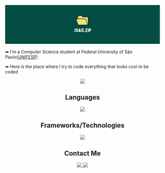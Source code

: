 <img src="./logo.png" />

➡ I'm a Computer Science student at Federal University of São Paulo(<a href="https://portal.unifesp.br/" target="_blank" >UNIFESP</a>)

➡ Here is the place where I try to code everything that looks cool to be coded

<p align="center">
  <a href="https://github.com/anuraghazra/github-readme-stats">
    <img src="https://github-readme-stats.vercel.app/api?username=joao-zip&show_icons=true&theme=tokyonight" />
  </a>
</p>

## <div align="center">Languages</div>
<p align="center">
  <a href="https://skillicons.dev">
    <img src="https://skillicons.dev/icons?i=c,cpp,r,py,js,ts,dart" />
  </a>
</p>

## <div align="center">Frameworks/Technologies</div>
<p align="center">
  <a href="https://skillicons.dev">
    <img src="https://skillicons.dev/icons?i=astro,angular,flutter,nestjs,pytorch,qt,postgres,docker,arch" />
  </a>
</p>

## <div align="center">Contact Me</div>
<div align="center">
  <a href="https://linkedin.com/in/joao-pedro-m-o/" target="_blank">
    <img src="https://img.shields.io/badge/-LinkedIn-%230077B5?style=for-the-badge&logo=linkedin&logoColor=white">
  </a>
  <a href="mailto:oliveira.joao@unifesp.br" target="_blank">
    <img src="https://img.shields.io/badge/-Gmail-%23333?style=for-the-badge&logo=gmail&logoColor=white">
  </a>
</div>
